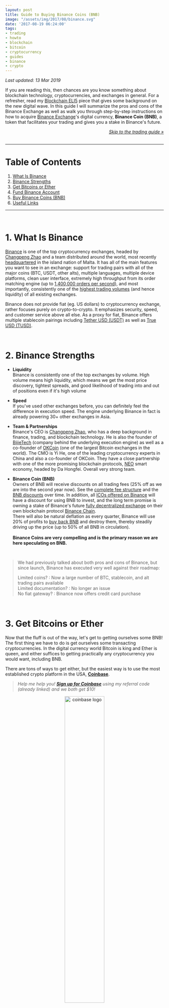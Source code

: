 ```yaml
---
layout: post
title: Guide to Buying Binance Coins (BNB)
image: "/assets/img/2017/08/binance.svg"
date: '2017-08-19 06:24:00'
tags:
- trading
- howto
- blockchain
- bitcoin
- cryptocurrency
- guides
- binance
- crypto
---
```


*Last updated: 13 Mar 2019*

If you are reading this, then chances are you know something about blockchain technology, cryptocurrencies, and exchanges in general. For a refresher, read my [Blockchain ELI5](https://tonyy.in/blockchain-eli5/) piece that gives some background on the new digital wave. In this guide I will summarize the pros and cons of the Binance Exchange as well as walk you through step-by-step instructions on how to acquire [Binance Exchange](https://www.binance.com/register.html?ref=10138930)'s digital currency, **Binance Coin (BNB)**, a token that facilitates your trading and gives you a stake in Binance's future.

<div align="right"><em><a href="#5-buy-binance-coins-bnb">Skip to the trading guide &raquo;</a></em></div>

<br>

---

# Table of Contents

1. [What Is Binance](#1-what-is-binance)
2. [Binance Strengths](#2-binance-strengths)
3. [Get Bitcoins or Ether](#3-get-bitcoins-or-ether)
4. [Fund Binance Account](#4-fund-binance-account)
5. [Buy Binance Coins (BNB)](#5-buy-binance-coins-bnb)
6. [Useful Links](#useful-links)

---

<br />

# 1. What Is Binance

[Binance](https://www.binance.com/register.html?ref=10138930) is one of the top cryptocurrency exchanges, headed by [Changpeng Zhao](https://twitter.com/cz_binance) and a team distributed around the world, most recently [headquartered](http://fortune.com/2018/03/23/binance-bitcoin-exchange-cryptocurrency-malta/) in the island nation of Malta. It has all of the main features you want to see in an exchange: support for trading pairs with all of the major coins (BTC, USDT, other alts), multiple languages, multiple device platforms, clean user interface, extremely high throughput from its order matching engine (up to [1,400,000 orders per second](https://www.binance.com/aboutUs.html)), and most importantly, consistently one of the [highest trading volumes](https://coinmarketcap.com/rankings/exchanges/) (and hence liquidity) of all existing exchanges.

Binance does not provide fiat (eg. US dollars) to cryptocurrency exchange, rather focuses purely on crypto-to-crypto. It emphasizes security, speed, and customer service above all else. As a proxy for fiat, Binance offers multiple stablecoin pairings including [Tether USD (USDT)](https://tether.to/) as well as [True USD (TUSD)](https://www.trusttoken.com/trueusd/).

<script type="text/javascript" src="https://files.coinmarketcap.com/static/widget/currency.js"></script>
<div class="coinmarketcap-currency-widget" data-currencyid="1839" data-base="USD" data-secondary="BTC"></div>

<br>

# 2. Binance Strengths

- **Liquidity**<br>
Binance is consistently one of the top exchanges by volume. High volume means high liquidity, which means we get the most price discovery, tightest spreads, and good likelihood of trading into and out of positions even if it's high volume

- **Speed** <br />
If you've used other exchanges before, you can definitely feel the difference in execution speed. The engine underlying Binance in fact is already powering 30+ other exchanges in Asia.

- **Team & Partnerships** <br />
Binance's CEO is [Changpeng Zhao](https://www.linkedin.com/in/cpzhao/), who has a deep background in finance, trading, and blockchain technology. He is also the founder of [BijieTech](https://www.bijietech.com/) (company behind the underlying execution engine) as well as a co-founder of [OKCoin](https://en.wikipedia.org/wiki/OKCoin) (one of the largest Bitcoin exchanges in the world). The CMO is Yi He, one of the leading cryptocurrency experts in China and also a co-founder of OKCoin. They have a close partnership with one of the more promising blockchain protocols, [NEO](https://neo.org/) smart economy, headed by Da Hongfei. Overall very strong team.

- **Binance Coin (BNB)** <br />
Owners of BNB will receive discounts on all trading fees (25% off as we are into the second year now). See the [complete fee structure](https://www.binance.com/fees.html) and the [BNB discounts](https://support.binance.com/hc/en-us/articles/115000583311) over time. In addition, all [ICOs offered on Binance](https://launchpad.binance.com/) will have a discount for using BNB to invest, and the long term promise is owning a stake of Binance's future [fully decentralized exchange](https://support.binance.com/hc/en-us/articles/360001668872-Binance-Chain) on their own blockchain protocol [Binance Chain](https://medium.com/binanceexchange/binance-chain-2bb9a95b3997). <br />There will also be natural deflation as every quarter, Binance will use 20% of profits to [buy back BNB](https://www.binance.com/ico_review_en.html) and destroy them, thereby steadily driving up the price (up to 50% of all BNB in circulation).<br><br>
**Binance Coins are very compelling and is the primary reason we are here speculating on BNB.**

<br>

> We had previously talked about both pros and cons of Binance, but since launch, Binance has executed very well against their roadmap:
>
> Limited coins? : Now a large number of BTC, stablecoin, and alt trading pairs available<br>
> Limited documentation? : No longer an issue<br>
> No fiat gateway? : Binance now offers credit card purchase

<br>

# 3. Get Bitcoins or Ether

Now that the fluff is out of the way, let's get to getting ourselves some BNB! The first thing we have to do is get ourselves some transacting cryptocurrencies. In the digital currency world Bitcoin is king and Ether is queen, and either suffices to getting practically any cryptocurrency you would want, including BNB.

There are tons of ways to get either, but the easiest way is to use the most established crypto platform in the USA, **[Coinbase](https://www.coinbase.com/join/527af8b8e59746fe9c00003f)**.

> *Help me help you! **[Sign up for Coinbase](https://www.coinbase.com/join/527af8b8e59746fe9c00003f)** using my referral code (already linked) and we both get $10!*

<div align="center"><a href="https://www.coinbase.com/join/527af8b8e59746fe9c00003f" target="_blank"><img src="/assets/img/2017/08/coinbase.png" width="50%" alt="coinbase logo" /></a></div>

On Coinbase, you'll be able to purchase BTC or ETH using conventional fiat methods including Bank Account, Credit/Debit Card, and Wire Transfer (depending on your locale); each has different buying times and limits, generally the longer the buying time the higher the limit. I'll wait here while you buy some.

<div align="center"><img src="/assets/img/2017/12/coinbase-buy.png" width="75%" alt="coinbase buy" /></div>

*A few days later...*

Okay great! Let's get those BTC or ETH over to Binance now. Tab on over in your Coinbase account to "Accounts", select "Send" from one of your coin balances, and pop in the deposit address from your [Binance account](#4-fund-binance-account) with all of your new cryptocurrency.

<div align="center"><img src="/assets/img/2017/12/coinbase-accounts.png" width="100%" alt="coinbase accounts" /></div>

<div align="center"><img src="/assets/img/2017/12/coinbase-send.png" width="100%" alt="coinbase send" /></div>

<br>

> With all of the traffic slamming Coinbase, if you're looking for alternative places to buy BTC or ETH here are a couple more popular places:
> 
> - **[Changelly](https://changelly.com/?ref_id=e1ded0b56c99)** — Super easy interface and provides a wider variety of coins to buy like Ripple, Dash, Monero
> - **[LocalBitcoins](https://localbitcoins.com/country/US?ch=e7d7)** — Peer-to-peer buying marketplace, the advantage is that only you and the other person have knowledge of your transaction. They have an escrow service to facilitate transactions if needed.

<br>

# 4. Fund Binance Account

What Binance account, you ask? If you haven't already, make an account on [Binance](https://www.binance.com/register.html?ref=10138930), and have your 2FA and so forth configured for extra security. One of the great conveniences of Binance is that, just by signing up, you are "Lv. 1" and can withdraw up to 2 BTC per day. You should see a screen like below once you are up and running:

<img src="/assets/img/2017/08/binance-account.png" width="100%" alt="binance account" />

Now hover over the menu nav dropdown "Funds" and select "Balances". This page will show you the entire list of coins that are traded on Binance. We can think of these line items as all of our online wallets that hold our coins on the exchange.

<img src="/assets/img/2018/10/binance-balances-1.png" width="100%" alt="funds" />

<img src="/assets/img/2017/08/coins.png" width="100%" alt="online wallets" />

<div align="center">
<span style="font-style:italic;">Please. My holdings are embarrassing</span>
</div>

<br />

For each coin, you can see the coin's

- **symbol**
- **name**
- your **total balance**
- your **available balance** (this is different from total balance due to reasons like in-flight transactions)
- **in order**
- **BTC value**

At the very right of each line, you will see "Deposit" and "Withdrawal". The former is what you want, and clicking it will take you to a new page where you can view your BTC or ETH address. **This is the address where you should be sending your new coins** that you got from Coinbase.

<img src="/assets/img/2017/11/deposit-closeup-1.png" width="100%" alt="deposit closeup">
<div align="center"><em>Closeup of the "Deposit" and "Withdrawal" buttons</em></div>
<br>

<img src="/assets/img/2018/10/binance-btc-deposit-1.png" width="100%" alt="binance deposit" />

<div align="center">
<span style="font-style:italic;">BTC deposit page</span>
</div><br />

<img src="/assets/img/2018/10/coinbase-send.png" width="100%" alt="coinbase send">
<div align="center"><em>From Coinbase, you input your address that you get from Binance.</em></div>
<br>

Once you send your BTC or ETH into your respective Binance wallet, then you are ready to actually start trading on Binance and proceed to the next step!

<br />

# 5. Buy Binance Coins (BNB)

Here we go! This is the moment we've been waiting for.. getting us some sweet sweet BNB. At the top left of the nav bar, click on Exchange -> Advanced (because we are) and you will be transported to a crazy dark page with lots of numbers and a few colors. Don't panic. We'll briefly explain each part.

<img src="/assets/img/2017/08/trade-screen2.png" width="100%" alt="binance trade screen" />

The first thing we'll do is configure which crypto pair we want to trade. We can use either BTC or ETH to buy BNB, we just need to specify it. At the top right hover over the default "BNB/BTC" to see the possible pairs.

<img src="/assets/img/2017/08/pairs.png" width="100%" alt="binance pairs" />

We're going to use BNB/ETH" for our examples here. To get to this page directly, here's the link: <a href="https://www.binance.com/tradeDetail.html?symbol=BNB_ETH">https://www.binance.com/tradeDetail.html?symbol=BNB_ETH</a>.

<img src="/assets/img/2017/08/depth.png" width="100%" alt="binance depth" />

On the left is a giant line chart (price over time). One of my favorite visuals is the "Depth" chart, or a visual representation of the "Order Book". Click on "Depth" to see all of the buy orders and all of the sell orders that people have placed and are waiting to trade on. At the middle is where the buyers and sellers are closest together. These prices are what you will want to trade against.

<img src="/assets/img/2017/08/binance-table.png" width="100%" alt="binance table" />

On the right is a seemingly complicated table of numbers. The top row shows the high level stats - like **Last Price**, **24h Change**, **24h High**, **24h Low**, and **24h Total**.

The first table of numbers on the left (Price(ETH), VOL(BNB), Total(ETH)) is the exact numerical representation of the depth chart that we saw to the left. Red numbers are "sell orders" that go down in value from top down, where they meet in the middle with the Green numbers, which are "buy orders" that go up in value from bottom up. The bigger number in the middle (0.00682636 in the screenshot) is the price that is actively trading.

The second scrolling table of numbers on the right (Price(ETH), BNB, Time) is a running list of all trades that have happened in chronological order. You can get a general sense of buy or sell patterns and size of orders going through recently. In the screenshot above, you can see a huge order went through at 22:59:00 where someone bought 15,792 BNB for 0.00682563.

<img src="/assets/img/2017/12/bnb-buy-sell.png" width="100%" alt="binance buy sell" />

Finally, the bottom right is the actual execution prompt that lets us buy and sell BNB. We'll only deal with the left side, as we want to buy BNB and not sell it right now.

- **Balance** is the number of ETH that we currently have to trade
- **Price** is the number of ETH that we are willing to pay for each unit of BNB
- **Amount** is the number of BNB that we want to buy for the above specified price. If we click on the input box, it will show us the maximum number of BNB we can buy based on our balance and price. We can also click 25%, 50%, 75%, 100% for fast configuration of our total balance
- **Total** ETH is calculated for us automatically based on the price and amount

<img src="/assets/img/2017/12/bnb-buy.png" width="100%" alt="binance buy" />

Here I am placing an order to buy 10 BNB at 0.00658372 ETH per BNB for a total of 0.0658372 ETH total. After clicking "BUY", then my order will either be executed or sit in the order book at that ETH price, waiting for someone else to trade against it.

> *Edit 11/21/17*: There is a new option for "Market" buy (see screenshots below)
<img src="/assets/img/2017/11/neo-market-buy.png" width="100%" alt="neo market buy" />

And finally, on the bottom left, you can see all of your "Open Orders", as well as your "Trade History" and "Funds". Here you can see I have an open order to buy 10 BNB for 0.00671723 ETH just like I specified above.

<img src="/assets/img/2017/08/binance-open-1.png" width="100%" alt="binance-open" />

As of 11 Dec 2017, there is now a [stop-limit order](https://support.binance.com/hc/en-us/articles/115003372072) type available. Binance's guide gives a good overview of what a stop-limit order is, but here's a concrete example:

<img src="/assets/img/2017/12/binance-stop-limit-1.png" width="100%" alt="binance stop limit" />

Here we are looking at the BNB/NEO page, specifically buying NEO with BNB coins. It currently costs 12.949 BNB to buy 1 NEO.

**Stop**: Setting a buy order stop at 12.949 means that when the 12.949 price is being traded (or higher), then the order will trigger and a limit order to buy will be active at the limit price;

**Limit**: When the stop is triggered, then a limit order with this price of 12.949 will be placed and active.

Generally for buying, setting a limit amount _higher than the stop_ will have a better chance of getting your order filled. Vice versa for selling: setting a limit amount _lower than the stop_ will have a better chance.

<br>

# Conclusion

And that's it! You've bought your first Binance Coins. You can now have greatly discounted fees, and own a piece of one of the best exchanges in the world. See you on the moon!

<br />

> *Like this tutorial? Any tips are greatly appreciated!*<br />
*NEO*: `AdMuBsegpcFkFZ8HyLWrJ3wSifCx3H5k8p`<br />
*ETH*: `0x95c81f04d214330F687EBa412fF4fbb26ca9d708`<br />
*BTC*: `15kR6ty4TLi5bxm2r6gUxSJvsFQkNEwxf8`<br />

<br />

# Useful Links

- [Binance Exchange](https://www.binance.com/)
- [Binance whitepaper (English)](https://www.binance.com/resources/ico/Binance_WhitePaper_en.pdf)
- [Binance FAQs](https://support.binance.com/hc/en-us/categories/115000056052-FAQ)
- [Binance subreddit](https://www.reddit.com/r/binance/)
- [BNB CoinMarketCap statistics](https://coinmarketcap.com/assets/binance-coin/)
- [BNB Etherscan explorer](https://etherscan.io/token/0xB8c77482e45F1F44dE1745F52C74426C631bDD52)